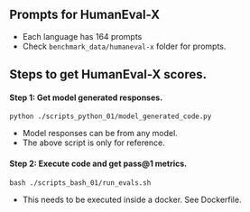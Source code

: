 
## Prompts for HumanEval-X

- Each language has 164 prompts
- Check `benchmark_data/humaneval-x` folder for prompts. 

## Steps to get HumanEval-X scores.

#### Step 1: Get model generated responses.

```
python ./scripts_python_01/model_generated_code.py
```

- Model responses can be from any model. 
- The above script is only for reference.

#### Step 2: Execute code and get pass@1 metrics.

```
bash ./scripts_bash_01/run_evals.sh
```

- This needs to be executed inside a docker. See Dockerfile.
